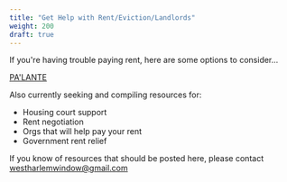 ```yaml
---
title: "Get Help with Rent/Eviction/Landlords"
weight: 200
draft: true
---
```


If you're having trouble paying rent, here are some options to consider...
<!--more-->

[PA'LANTE](/community/orgs/palante)


Also currently seeking and compiling resources for:
 
* Housing court support
* Rent negotiation
* Orgs that will help pay your rent
* Government rent relief

If you know of resources that should be posted here, please contact westharlemwindow@gmail.com
